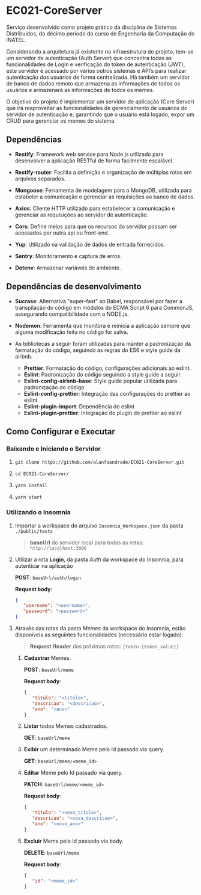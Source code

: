 # EC021-CoreServer
Serviço desenvolvido como projeto prático da disciplina de Sistemas Distribuídos, do décimo período do curso de Engenharia da Computação do INATEL. 

Considerando a arquitetura já existente na infraestrutura do projeto, tem-se um servidor de autenticação (Auth Server) que concentra todas as funcionalidades de Login e verificação do token de autenticação (JWT), este servidor é acessado por vários outros sistemas e API’s para realizar autenticação dos usuários de forma centralizada. Há também um servidor de banco de dados remoto que armazena as informações de todos os usuários e armazenará as informações de todos os memes. 

O objetivo do projeto é implementar um servidor de aplicação (Core Server) que irá reaproveitar as funcionalidades de gerenciamento de usuários do servidor de autenticação e, garantindo que o usuário está logado, expor um CRUD para gerenciar os memes do sistema.

## Dependências

- **Restify**: Framework web service para Node.js utilizado para desenvolver a aplicação RESTful de forma facilmente escalável.

- **Restify-router**: Facilita a definição e organização de múltiplas rotas em arquivos separados.

- **Mongoose**: Ferramenta de modelagem para o MongoDB, utilizada para estabeler a comunicação e gerenciar as requisições ao banco de dados.

- **Axios**: Cliente HTTP utilizado para estabelecer a comunicação e gerenciar as requisições ao servidor de autenticação.

- **Cors**: Define meios para que os recursos do servidor possam ser acessados por outra api ou front-end.

- **Yup**: Utilizado na validação de dados de entrada fornecidos.

- **Sentry**: Monitoramento e captura de erros.

- **Dotenv**: Armazenar variáveis de ambiente.

## Dependências de desenvolvimento

- **Sucrase**: Alternativa "super-fast" ao Babel, responsável por fazer a transpilação do código em módulos do ECMA Script 6 para CommonJS, assegurando compatibilidade com o NODE.js.

- **Nodemon**: Ferramenta que monitora e reinicia a aplicação sempre que alguma modificação feita no código for salva.

- As bibliotecas a seguir foram utilizadas para manter a padronização da formatação do código, seguindo as regras do ES6 e style guide da airbnb.
    - **Prettier**: Formatação do código, configurações adicionais ao eslint.
    - **Eslint**: Padronização do código seguindo a style guide a seguir.
    - **Eslint-config-airbnb-base**: Style guide popular utilizada para padronização do código
    - **Eslint-config-prettier**: Integração das configurações do prettier ao eslint
    - **Eslint-plugin-import**: Dependência do eslint
    - **Eslint-plugin-prettier**: Integração do plugin do prettier ao eslint

## Como Configurar e Executar

### Baixando e Iniciando o Servidor
1. `git clone https://github.com/alanfoandrade/EC021-CoreServer.git`

1. `cd EC021-CoreServer/`

1. `yarn install`

1. `yarn start`

### Utilizando o Insomnia

1. Importar a workspace do arquivo `Insomnia_Workspace.json` da pasta `./public/tests`

    > **baseUrl** do servidor local para todas as rotas: `http://localhost:3000`

1. Utilizar a rota **Login**, da pasta *Auth* da workspace do Insomnia, para autenticar na aplicação

    **POST**: `baseUrl/auth/login`

    **Request body**:
    ```json
    {
       "username": "<username>",
       "password": "<password>"
    }
    ```

1. Através das rotas da pasta *Memes* da workspace do Insomnia, estão disponíveis as seguintes funcionalidades (necessário estar logado):

    > **Request Header** das próximas rotas: `{token:{token_value}}`

    1. **Cadastrar** Memes.

        **POST**: `baseUrl/meme`

        **Request body**:
        ```json
        {
           "titulo": "<titulo>",
           "descricao": "<descricao>",
           "ano": "<ano>"
        }
        ```

    1. **Listar** todos Memes cadastrados.

        **GET**: `baseUrl/meme`

    1. **Exibir** um determinado Meme pelo Id passado via query.

        **GET**: `baseUrl/meme/<meme_id>`

    1. **Editar** Meme pelo Id passado via query.

        **PATCH**: `baseUrl/meme/<meme_id>`

        **Request body**:
        ```json
        {
           "titulo": "<novo_titulo>",
           "descricao": "<nova_descricao>",
           "ano": "<novo_ano>"
        }
        ```

    1. **Excluir** Meme pelo Id passado via body.

        **DELETE**: `baseUrl/meme`

        **Request body**:
        ```json
        {
           "id": "<meme_id>"
        }
        ```
